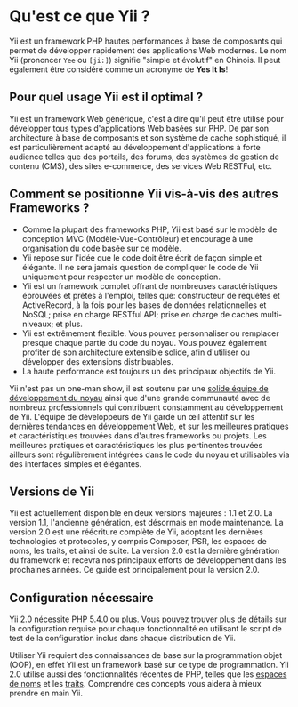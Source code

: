 Qu'est ce que Yii ?
=================

Yii est un framework PHP hautes performances à base de composants qui permet de développer rapidement des applications Web modernes.
Le nom Yii (prononcer `Yee` ou `[ji:]`) signifie "simple et évolutif" en Chinois. Il peut également 
être considéré comme un acronyme de **Yes It Is**!


Pour quel usage Yii est il optimal ?
-----------------------------------

Yii est un framework Web générique, c'est à dire qu'il peut être utilisé pour développer tous types
d'applications Web basées sur PHP. De par son architecture à base de composants et son système de cache sophistiqué,
il est particulièrement adapté au développement d'applications à forte audience telles que des portails, des forums,
des systèmes de gestion de contenu (CMS), des sites e-commerce, des services Web RESTFul, etc.


Comment se positionne Yii vis-à-vis des autres Frameworks ? 
----------------------------------------------------------

- Comme la plupart des frameworks PHP, Yii est basé sur le modèle de conception MVC (Modèle-Vue-Contrôleur) et encourage à une
organisation du code basée sur ce modèle.
- Yii repose sur l'idée que le code doit être écrit de façon simple et élégante. Il ne sera jamais question de
compliquer le code de Yii uniquement pour respecter un modèle de conception.
- Yii est un framework complet offrant de nombreuses caractéristiques éprouvées et prêtes à l'emploi, telles que:
constructeur de requêtes et ActiveRecord, à la fois pour les bases de données relationnelles et NoSQL; prise en charge RESTful API;
prise en charge de caches multi-niveaux; et plus. 
- Yii est extrêmement flexible. Vous pouvez personnaliser ou remplacer presque chaque partie du code du noyau. Vous pouvez également 
profiter de son architecture extensible solide, afin d'utiliser ou développer des extensions distribuables. 
- La haute performance est toujours un des principaux objectifs de Yii.

Yii n'est pas un one-man show, il est soutenu par une [solide équipe de développement du noyau][about_yii] ainsi que d'une grande communauté 
avec de nombreux professionnels qui contribuent constamment au développement de Yii. L'équipe de développeurs de Yii 
garde un œil attentif sur les dernières tendances en développement Web, et sur les meilleures pratiques et caractéristiques 
trouvées dans d'autres frameworks ou projets. Les meilleures pratiques et caractéristiques les plus pertinentes trouvées ailleurs sont régulièrement intégrées dans le code du noyau et utilisables
via des interfaces simples et élégantes.

[about_yii]: http://www.yiiframework.com/about/

Versions de Yii
---------------

Yii est actuellement disponible en deux versions majeures : 1.1 et 2.0. La version 1.1, l'ancienne génération, est désormais en mode maintenance. La version 2.0 est une réécriture complète de Yii, adoptant les dernières technologies et protocoles, y compris Composer, PSR, les espaces de noms, les traits, et ainsi de suite. La version 2.0 est la dernière génération du framework et recevra nos principaux efforts de développement dans les prochaines années. 
Ce guide est principalement pour la version 2.0.


Configuration nécessaire
------------------------

Yii 2.0 nécessite PHP 5.4.0 ou plus. Vous pouvez trouver plus de détails sur la configuration requise pour chaque fonctionnalité
en utilisant le script de test de la configuration inclus dans chaque distribution de Yii.

Utiliser Yii requiert des connaissances de base sur la programmation objet (OOP), en effet Yii est un framework basé sur ce type de programmation.
Yii 2.0 utilise aussi des fonctionnalités récentes de PHP, telles que les [espaces de noms](https://php.net/manual/fr/language.namespaces.php) et les [traits](https://php.net/manual/fr/language.oop5.traits.php).
Comprendre ces concepts vous aidera à mieux prendre en main Yii.

